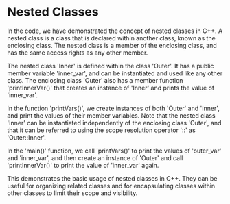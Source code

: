 # Nested Classes

In the code, we have demonstrated the concept of nested classes in C++. A nested class is a class that is declared within another class, known as the enclosing class. The nested class is a member of the enclosing class, and has the same access rights as any other member.

The nested class 'Inner' is defined within the class 'Outer'. It has a public member variable 'inner_var', and can be instantiated and used like any other class. The enclosing class 'Outer' also has a member function 'printInnerVar()' that creates an instance of 'Inner' and prints the value of 'inner_var'.

In the function 'printVars()', we create instances of both 'Outer' and 'Inner', and print the values of their member variables. Note that the nested class 'Inner' can be instantiated independently of the enclosing class 'Outer', and that it can be referred to using the scope resolution operator '::' as 'Outer::Inner'.

In the 'main()' function, we call 'printVars()' to print the values of 'outer_var' and 'inner_var', and then create an instance of 'Outer' and call 'printInnerVar()' to print the value of 'inner_var' again.

This demonstrates the basic usage of nested classes in C++. They can be useful for organizing related classes and for encapsulating classes within other classes to limit their scope and visibility.
